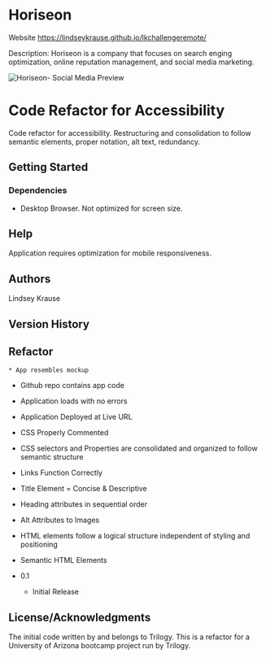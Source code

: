 # Horiseon
Website https://lindseykrause.github.io/lkchallengeremote/

Description: Horiseon is a company that focuses on search enging optimization, online reputation management, and social media marketing. 


![Horiseon- Social Media Preview](https://user-images.githubusercontent.com/79954805/111884538-80d18a00-897f-11eb-9646-d9299f0f8b20.png)

# Code Refactor for Accessibility
Code refactor for accessibility.  Restructuring and consolidation to follow semantic elements, proper notation, alt text, redundancy. 

## Getting Started

### Dependencies

* Desktop Browser.  Not optimized for screen size.

## Help
Application requires optimization for mobile responsiveness.

## Authors

Lindsey Krause

## Version History

## Refactor
    * App resembles mockup

   * Github repo contains app code

   * Application loads with no errors

   * Application Deployed at Live URL

   * CSS Properly Commented

   * CSS selectors and Properties are consolidated and organized to follow semantic structure

   * Links Function Correctly

   * Title Element = Concise & Descriptive

   * Heading attributes in sequential order

   * Alt Attributes to Images

   * HTML elements follow a logical structure independent of styling and positioning

   * Semantic HTML Elements

* 0.1
    * Initial Release

## License/Acknowledgments
The initial code written by and belongs to Trilogy.  This is a refactor for a University of Arizona bootcamp project run by Trilogy. 
